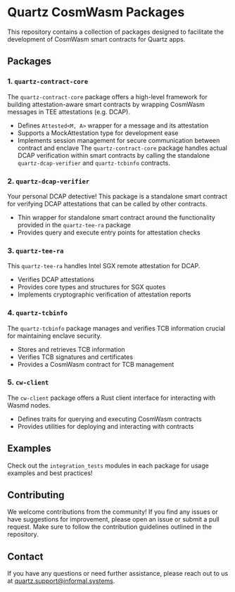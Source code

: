 # Quartz CosmWasm Packages

This repository contains a collection of packages designed to facilitate the development of CosmWasm smart contracts for Quartz apps.

## Packages

### 1. `quartz-contract-core` 

The `quartz-contract-core` package offers a high-level framework for building attestation-aware smart contracts by wrapping CosmWasm messages in TEE attestations (e.g. DCAP). 

- Defines `Attested<M, A>` wrapper for a message and its attestation
- Supports a MockAttestation type for development ease 
- Implements session management for secure communication between contract and enclave
The `quartz-contract-core` package handles actual DCAP verification within smart contracts by calling the standalone `quartz-dcap-verifier` and `quartz-tcbinfo` contracts.

### 2. `quartz-dcap-verifier` 

Your personal DCAP detective! This package is a standalone smart contract for verifying DCAP attestations that can be called by other contracts.

- Thin wrapper for standalone smart contract around the functionality provided in the `quartz-tee-ra` package
- Provides query and execute entry points for attestation checks

### 3. `quartz-tee-ra` 

This `quartz-tee-ra` handles Intel SGX remote attestation for DCAP.

- Verifies DCAP attestations
- Provides core types and structures for SGX quotes
- Implements cryptographic verification of attestation reports

### 4. `quartz-tcbinfo` 

The `quartz-tcbinfo` package manages and verifies TCB information crucial for maintaining enclave security.

- Stores and retrieves TCB information
- Verifies TCB signatures and certificates
- Provides a CosmWasm contract for TCB management

### 5. `cw-client` 

The `cw-client` package offers a Rust client interface for interacting with Wasmd nodes.

- Defines traits for querying and executing CosmWasm contracts
- Provides utilities for deploying and interacting with contracts


## Examples

Check out the `integration_tests` modules in each package for usage examples and best practices!

## Contributing

We welcome contributions from the community! If you find any issues or have suggestions for improvement, please open an issue or submit a pull request. Make sure to follow the contribution guidelines outlined in the repository.

<!-- ## License //TODO check which license is needed

The Quartz CosmWasm Packages are released under the [MIT License](LICENSE). -->
## Contact 

If you have any questions or need further assistance, please reach out to us at [quartz.support@informal.systems](mailto:quartz.support@informal.systems).

